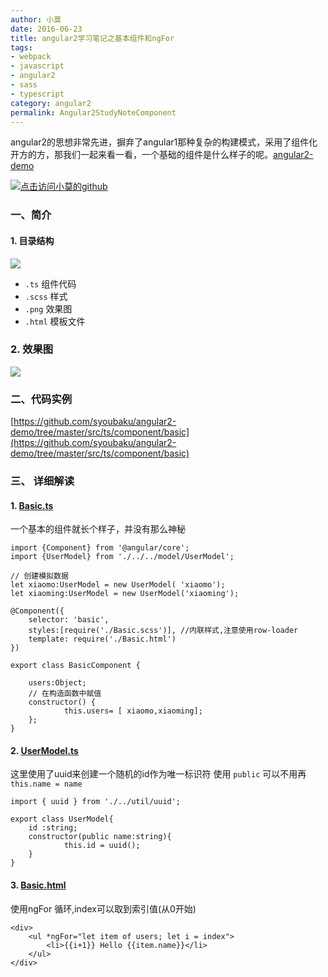 ```yaml
---
author: 小莫
date: 2016-06-23
title: angular2学习笔记之基本组件和ngFor
tags:
- webpack
- javascript
- angular2
- sass
- typescript
category: angular2
permalink: Angular2StudyNoteComponent
---
```

angular2的思想非常先进，摒弃了angular1那种复杂的构建模式，采用了组件化开方的方，那我们一起来看一看，一个基础的组件是什么样子的呢。[angular2-demo](https://github.com/syoubaku/angular2-demo)
<!-- more -->
[![点击访问小莫的github](https://image.xiaomo.info/banner/angular.png)](https://github.com/syoubaku)

### 一、简介

#### 1. 目录结构

![](https://image.xiaomo.info/banner/jiegou.png)

- `.ts`   组件代码
- `.scss`   样式
- `.png`   效果图
- `.html`   模板文件

### 2. 效果图

![](https://image.xiaomo.info/banner/Basic.png)

### 二、代码实例

[https://github.com/syoubaku/angular2-demo/tree/master/src/ts/component/basic](https://github.com/syoubaku/angular2-demo/tree/master/src/ts/component/basic)

### 三、 详细解读

####  1. [Basic.ts](https://github.com/syoubaku/angular2-demo/blob/master/src/ts/component/basic/Basic.ts)
一个基本的组件就长个样子，并没有那么神秘

```
import {Component} from '@angular/core';
import {UserModel} from './../../model/UserModel';

// 创建模拟数据
let xiaomo:UserModel = new UserModel( 'xiaomo');
let xiaoming:UserModel = new UserModel('xiaoming');

@Component({
	selector: 'basic',
	styles:[require('./Basic.scss')], //内联样式,注意使用row-loader
	template: require('./Basic.html')
})

export class BasicComponent {

	users:Object;
	// 在构造函数中赋值
	constructor() {
			this.users= [ xiaomo,xiaoming];
	};
}

```

#### 2. [UserModel.ts](https://github.com/syoubaku/angular2-demo/blob/master/src/ts/model/UserModel.ts)
这里使用了uuid来创建一个随机的id作为唯一标识符
使用 `public` 可以不用再 `this.name = name`
```
import { uuid } from './../util/uuid';

export class UserModel{
	id :string;
	constructor(public name:string){
			this.id = uuid();
	}
}

```

#### 3. [Basic.html](https://github.com/syoubaku/angular2-demo/blob/master/src/ts/component/basic/Basic.html)
使用ngFor 循环,index可以取到索引值(从0开始)

```
<div>
    <ul *ngFor="let item of users; let i = index">
        <li>{{i+1}} Hello {{item.name}}</li>
    </ul>
</div>
```
